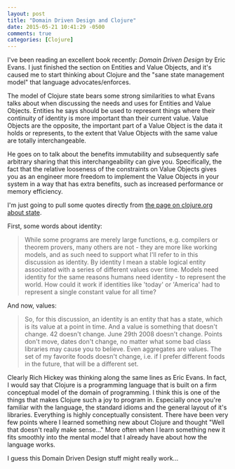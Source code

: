 ```yaml
---
layout: post
title: "Domain Driven Design and Clojure"
date: 2015-05-21 10:41:29 -0500
comments: true
categories: [Clojure]
---
```


I've been reading an excellent book recently: _Domain Driven Design_
by Eric Evans. I just finished the section on Entities and Value
Objects, and it's caused me to start thinking about Clojure and the
"sane state management model" that language advocates/enforces.

<!--more-->

The model of Clojure state bears some strong similarities to what
Evans talks about when discussing the needs and uses for Entities and
Value Objects. Entities he says should be used to represent things
where their continuity of identity is more important than their
current value. Value Objects are the opposite, the important part of a
Value Object is the data it holds or represents, to the extent that
Value Objects with the same value are totally interchangeable.

He goes on to talk about the benefits immutability and subsequently
safe arbitrary sharing that this interchangeability can give
you. Specifically, the fact that the relative looseness of the
constraints on Value Objects gives you as an engineer more freedom to
implement the Value Objects in your system in a way that has extra
benefits, such as increased performance or memory efficiency.

I'm just going to pull some quotes directly from
[the page on clojure.org about state][clj-state].

[clj-state]: http://clojure.org/state

First, some words about identity:

> While some programs are merely large functions, e.g. compilers or
> theorem provers, many others are not - they are more like working
> models, and as such need to support what I'll refer to in this
> discussion as identity. By identity I mean a stable logical entity
> associated with a series of different values over time. Models need
> identity for the same reasons humans need identity - to represent
> the world. How could it work if identities like 'today' or 'America'
> had to represent a single constant value for all time?

And now, values:

> So, for this discussion, an identity is an entity that has a state,
> which is its value at a point in time. And a value is something that
> doesn't change. 42 doesn't change. June 29th 2008 doesn't
> change. Points don't move, dates don't change, no matter what some
> bad class libraries may cause you to believe. Even aggregates are
> values. The set of my favorite foods doesn't change, i.e. if I
> prefer different foods in the future, that will be a different set.

Clearly Rich Hickey was thinking along the same lines as Eric
Evans. In fact, I would say that Clojure is a programming language
that is built on a firm conceptual model of the domain of
programming. I think this is one of the things that makes Clojure such
a joy to program in. Especially once you're familiar with the
language, the standard idioms and the general layout of it's
libraries. Everything is highly conceptually consistent. There have
been very few points where I learned something new about Clojure and
thought "Well that doesn't really make sense..." More often when I
learn something new it fits smoothly into the mental model that I
already have about how the language works.

I guess this Domain Driven Design stuff might really work...
